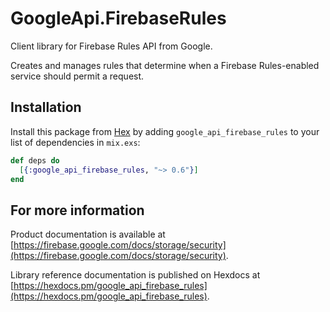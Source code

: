 # GoogleApi.FirebaseRules

Client library for Firebase Rules API from Google.

Creates and manages rules that determine when a Firebase Rules-enabled service should permit a request.


## Installation

Install this package from [Hex](https://hex.pm) by adding
`google_api_firebase_rules` to your list of dependencies in `mix.exs`:

```elixir
def deps do
  [{:google_api_firebase_rules, "~> 0.6"}]
end
```

## For more information

Product documentation is available at [https://firebase.google.com/docs/storage/security](https://firebase.google.com/docs/storage/security).

Library reference documentation is published on Hexdocs at
[https://hexdocs.pm/google_api_firebase_rules](https://hexdocs.pm/google_api_firebase_rules).
